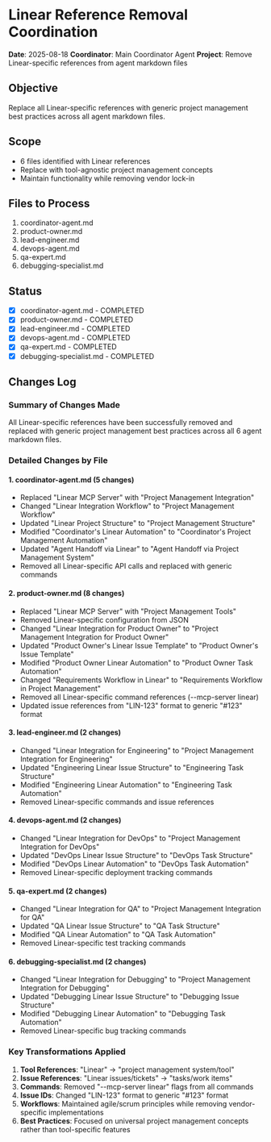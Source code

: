 # Linear Reference Removal Coordination
**Date**: 2025-08-18
**Coordinator**: Main Coordinator Agent
**Project**: Remove Linear-specific references from agent markdown files

## Objective
Replace all Linear-specific references with generic project management best practices across all agent markdown files.

## Scope
- 6 files identified with Linear references
- Replace with tool-agnostic project management concepts
- Maintain functionality while removing vendor lock-in

## Files to Process
1. coordinator-agent.md
2. product-owner.md
3. lead-engineer.md
4. devops-agent.md
5. qa-expert.md
6. debugging-specialist.md

## Status
- [x] coordinator-agent.md - COMPLETED
- [x] product-owner.md - COMPLETED
- [x] lead-engineer.md - COMPLETED
- [x] devops-agent.md - COMPLETED
- [x] qa-expert.md - COMPLETED
- [x] debugging-specialist.md - COMPLETED

## Changes Log

### Summary of Changes Made
All Linear-specific references have been successfully removed and replaced with generic project management best practices across all 6 agent markdown files.

### Detailed Changes by File

#### 1. coordinator-agent.md (5 changes)
- Replaced "Linear MCP Server" with "Project Management Integration"
- Changed "Linear Integration Workflow" to "Project Management Workflow"
- Updated "Linear Project Structure" to "Project Management Structure"
- Modified "Coordinator's Linear Automation" to "Coordinator's Project Management Automation"
- Updated "Agent Handoff via Linear" to "Agent Handoff via Project Management System"
- Removed all Linear-specific API calls and replaced with generic commands

#### 2. product-owner.md (8 changes)
- Replaced "Linear MCP Server" with "Project Management Tools"
- Removed Linear-specific configuration from JSON
- Changed "Linear Integration for Product Owner" to "Project Management Integration for Product Owner"
- Updated "Product Owner's Linear Issue Template" to "Product Owner's Issue Template"
- Modified "Product Owner Linear Automation" to "Product Owner Task Automation"
- Changed "Requirements Workflow in Linear" to "Requirements Workflow in Project Management"
- Removed all Linear-specific command references (--mcp-server linear)
- Updated issue references from "LIN-123" format to generic "#123" format

#### 3. lead-engineer.md (2 changes)
- Changed "Linear Integration for Engineering" to "Project Management Integration for Engineering"
- Updated "Engineering Linear Issue Structure" to "Engineering Task Structure"
- Modified "Engineering Linear Automation" to "Engineering Task Automation"
- Removed Linear-specific commands and issue references

#### 4. devops-agent.md (2 changes)
- Changed "Linear Integration for DevOps" to "Project Management Integration for DevOps"
- Updated "DevOps Linear Issue Structure" to "DevOps Task Structure"
- Modified "DevOps Linear Automation" to "DevOps Task Automation"
- Removed Linear-specific deployment tracking commands

#### 5. qa-expert.md (2 changes)
- Changed "Linear Integration for QA" to "Project Management Integration for QA"
- Updated "QA Linear Issue Structure" to "QA Task Structure"
- Modified "QA Linear Automation" to "QA Task Automation"
- Removed Linear-specific test tracking commands

#### 6. debugging-specialist.md (2 changes)
- Changed "Linear Integration for Debugging" to "Project Management Integration for Debugging"
- Updated "Debugging Linear Issue Structure" to "Debugging Issue Structure"
- Modified "Debugging Linear Automation" to "Debugging Task Automation"
- Removed Linear-specific bug tracking commands

### Key Transformations Applied
1. **Tool References**: "Linear" → "project management system/tool"
2. **Issue References**: "Linear issues/tickets" → "tasks/work items"
3. **Commands**: Removed "--mcp-server linear" flags from all commands
4. **Issue IDs**: Changed "LIN-123" format to generic "#123" format
5. **Workflows**: Maintained agile/scrum principles while removing vendor-specific implementations
6. **Best Practices**: Focused on universal project management concepts rather than tool-specific features